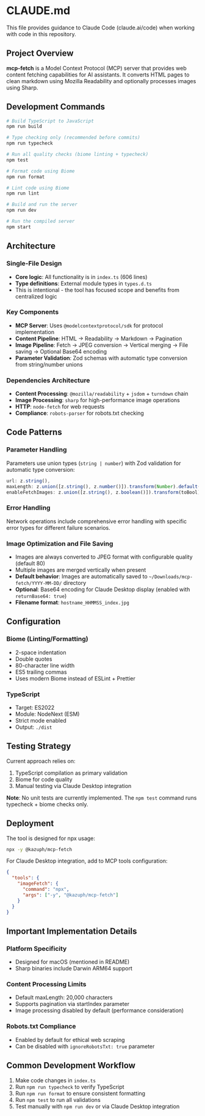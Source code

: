 # CLAUDE.md

This file provides guidance to Claude Code (claude.ai/code) when working with code in this repository.

## Project Overview

**mcp-fetch** is a Model Context Protocol (MCP) server that provides web content fetching capabilities for AI assistants. It converts HTML pages to clean markdown using Mozilla Readability and optionally processes images using Sharp.

## Development Commands

```bash
# Build TypeScript to JavaScript
npm run build

# Type checking only (recommended before commits)
npm run typecheck

# Run all quality checks (biome linting + typecheck)
npm test

# Format code using Biome
npm run format

# Lint code using Biome
npm run lint

# Build and run the server
npm run dev

# Run the compiled server
npm start
```

## Architecture

### Single-File Design
- **Core logic**: All functionality is in `index.ts` (606 lines)
- **Type definitions**: External module types in `types.d.ts`
- This is intentional - the tool has focused scope and benefits from centralized logic

### Key Components
- **MCP Server**: Uses `@modelcontextprotocol/sdk` for protocol implementation
- **Content Pipeline**: HTML → Readability → Markdown → Pagination
- **Image Pipeline**: Fetch → JPEG conversion → Vertical merging → File saving → Optional Base64 encoding
- **Parameter Validation**: Zod schemas with automatic type conversion from string/number unions

### Dependencies Architecture
- **Content Processing**: `@mozilla/readability` + `jsdom` + `turndown` chain
- **Image Processing**: `sharp` for high-performance image operations
- **HTTP**: `node-fetch` for web requests
- **Compliance**: `robots-parser` for robots.txt checking

## Code Patterns

### Parameter Handling
Parameters use union types (`string | number`) with Zod validation for automatic type conversion:

```typescript
url: z.string(),
maxLength: z.union([z.string(), z.number()]).transform(Number).default(20000),
enableFetchImages: z.union([z.string(), z.boolean()]).transform(toBool).default(false)
```

### Error Handling
Network operations include comprehensive error handling with specific error types for different failure scenarios.

### Image Optimization and File Saving
- Images are always converted to JPEG format with configurable quality (default 80)
- Multiple images are merged vertically when present
- **Default behavior**: Images are automatically saved to `~/Downloads/mcp-fetch/YYYY-MM-DD/` directory
- **Optional**: Base64 encoding for Claude Desktop display (enabled with `returnBase64: true`)
- **Filename format**: `hostname_HHMMSS_index.jpg`

## Configuration

### Biome (Linting/Formatting)
- 2-space indentation
- Double quotes
- 80-character line width
- ES5 trailing commas
- Uses modern Biome instead of ESLint + Prettier

### TypeScript
- Target: ES2022
- Module: NodeNext (ESM)
- Strict mode enabled
- Output: `./dist`

## Testing Strategy

Current approach relies on:
1. TypeScript compilation as primary validation
2. Biome for code quality
3. Manual testing via Claude Desktop integration

**Note**: No unit tests are currently implemented. The `npm test` command runs typecheck + biome checks only.

## Deployment

The tool is designed for npx usage:
```bash
npx -y @kazuph/mcp-fetch
```

For Claude Desktop integration, add to MCP tools configuration:
```json
{
  "tools": {
    "imageFetch": {
      "command": "npx",
      "args": ["-y", "@kazuph/mcp-fetch"]
    }
  }
}
```

## Important Implementation Details

### Platform Specificity
- Designed for macOS (mentioned in README)
- Sharp binaries include Darwin ARM64 support

### Content Processing Limits
- Default maxLength: 20,000 characters
- Supports pagination via startIndex parameter
- Image processing disabled by default (performance consideration)

### Robots.txt Compliance
- Enabled by default for ethical web scraping
- Can be disabled with `ignoreRobotsTxt: true` parameter

## Common Development Workflow

1. Make code changes in `index.ts`
2. Run `npm run typecheck` to verify TypeScript
3. Run `npm run format` to ensure consistent formatting
4. Run `npm test` to run all validations
5. Test manually with `npm run dev` or via Claude Desktop integration